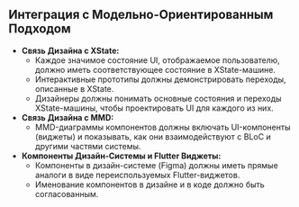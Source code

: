 ## Интеграция с Модельно-Ориентированным Подходом

*   **Связь Дизайна с XState:**
    *   Каждое значимое состояние UI, отображаемое пользователю, должно иметь соответствующее состояние в XState-машине.
    *   Интерактивные прототипы должны демонстрировать переходы, описанные в XState.
    *   Дизайнеры должны понимать основные состояния и переходы XState-машины, чтобы проектировать UI для каждого из них.
*   **Связь Дизайна с MMD:**
    *   MMD-диаграммы компонентов должны включать UI-компоненты (виджеты) и показывать, как они взаимодействуют с BLoC и другими частями системы.
*   **Компоненты Дизайн-Системы и Flutter Виджеты:**
    *   Компоненты в дизайн-системе (Figma) должны иметь прямые аналоги в виде переиспользуемых Flutter-виджетов.
    *   Именование компонентов в дизайне и в коде должно быть согласованным.
